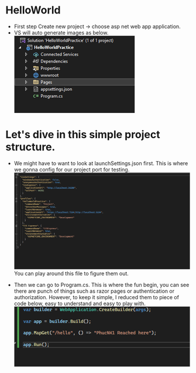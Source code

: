 # HelloWorld
 - First step
  Create new project -> choose asp net web app application.
 - VS will auto generate images as below.
 ![alt text](https://github.com/NguyenKhacPhuc/asapnet-helloworld/blob/master/images/project_structure.PNG?raw=true)

# Let's dive in this simple project structure.
- We might have to want to look at launchSettings.json first. This is where we gonna config for our project port for testing.
 ![alt text](https://github.com/NguyenKhacPhuc/asapnet-helloworld/blob/master/images/launch_setting.PNG?raw=true)
 You can play around this file to figure them out.

 - Then we can go to Program.cs. This is where the fun begin, you can see there are punch of things such as razor pages or authentication or authorization. 
   However, to keep it simple, I reduced them to piece of code below, easy to understand and easy to play with.
	![alt text](https://github.com/NguyenKhacPhuc/asapnet-helloworld/blob/master/images/hello_world.PNG?raw=true)

